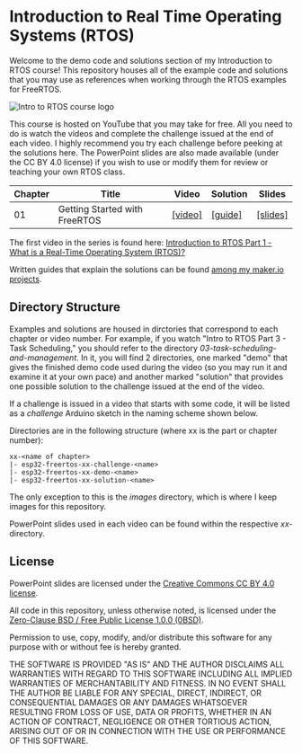 # Introduction to Real Time Operating Systems (RTOS)

Welcome to the demo code and solutions section of my Introduction to RTOS course! This repository houses all of the example code and solutions that you may use as references when working through the RTOS examples for FreeRTOS. 

![Intro to RTOS course logo](https://raw.githubusercontent.com/ShawnHymel/introduction-to-rtos/main/images/intro-to-rtos.png)

This course is hosted on YouTube that you may take for free. All you need to do is watch the videos and complete the challenge issued at the end of each video. I highly recommend you try each challenge before peeking at the solutions here. The PowerPoint slides are also made available (under the CC BY 4.0 license) if you wish to use or modify them for review or teaching your own RTOS class.

| Chapter | Title | Video | Solution | Slides |
|---------|-------|-------|----------|--------|
| 01 | Getting Started with FreeRTOS | [[video]](https://www.youtube.com/watch?v=F321087yYy4&list=PLEBQazB0HUyQ4hAPU1cJED6t3DU0h34bz) | [[guide]](https://www.digikey.com/en/maker/projects/what-is-a-realtime-operating-system-rtos/28d8087f53844decafa5000d89608016) | [[slides]]() |

The first video in the series is found here: [Introduction to RTOS Part 1 - What is a Real-Time Operating System (RTOS)?](https://www.youtube.com/watch?v=F321087yYy4)

Written guides that explain the solutions can be found [among my maker.io projects](https://www.digikey.com/en/maker/profiles/72825bdd887a427eaf8d960b6505adac).

## Directory Structure

Examples and solutions are housed in dirctories that correspond to each chapter or video number. For example, if you watch "Intro to RTOS Part 3 - Task Scheduling," you should refer to the directory *03-task-scheduling-and-management.* In it, you will find 2 directories, one marked "demo" that gives the finished demo code used during the video (so you may run it and examine it at your own pace) and another marked "solution" that provides one possible solution to the challenge issued at the end of the video.

If a challenge is issued in a video that starts with some code, it will be listed as a *challenge* Arduino sketch in the naming scheme shown below.

Directories are in the following structure (where xx is the part or chapter number):

```
xx-<name of chapter>
|- esp32-freertos-xx-challenge-<name>
|- esp32-freertos-xx-demo-<name>
|- esp32-freertos-xx-solution-<name>
```

The only exception to this is the *images* directory, which is where I keep images for this repository.

PowerPoint slides used in each video can be found within the respective *xx-<name of chapter>* directory.

## License

PowerPoint slides are licensed under the [Creative Commons CC BY 4.0 license](https://creativecommons.org/licenses/by/4.0/).

All code in this repository, unless otherwise noted, is licensed under the [Zero-Clause BSD / Free Public License 1.0.0 (0BSD)](https://opensource.org/licenses/0BSD).

Permission to use, copy, modify, and/or distribute this software for any purpose with or without fee is hereby granted.

THE SOFTWARE IS PROVIDED "AS IS" AND THE AUTHOR DISCLAIMS ALL WARRANTIES WITH REGARD TO THIS SOFTWARE INCLUDING ALL IMPLIED WARRANTIES OF MERCHANTABILITY AND FITNESS. IN NO EVENT SHALL THE AUTHOR BE LIABLE FOR ANY SPECIAL, DIRECT, INDIRECT, OR CONSEQUENTIAL DAMAGES OR ANY DAMAGES WHATSOEVER RESULTING FROM LOSS OF USE, DATA OR PROFITS, WHETHER IN AN ACTION OF CONTRACT, NEGLIGENCE OR OTHER TORTIOUS ACTION, ARISING OUT OF OR IN CONNECTION WITH THE USE OR PERFORMANCE OF THIS SOFTWARE.